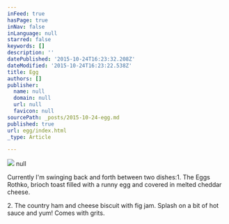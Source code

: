 ```yaml
---
inFeed: true
hasPage: true
inNav: false
inLanguage: null
starred: false
keywords: []
description: ''
datePublished: '2015-10-24T16:23:32.208Z'
dateModified: '2015-10-24T16:23:22.538Z'
title: Egg
authors: []
publisher:
  name: null
  domain: null
  url: null
  favicon: null
sourcePath: _posts/2015-10-24-egg.md
published: true
url: egg/index.html
_type: Article

---
```

![](https://the-grid-user-content.s3-us-west-2.amazonaws.com/8aee6832-6e11-49ff-80e0-ca557eeb4aeb.jpg)
null

Currently I'm swinging back and forth between two dishes:1\. The Eggs Rothko, brioch toast filled with a runny egg and covered in melted cheddar cheese. 

2\. The country ham and cheese biscuit with fig jam. Splash on a bit of hot sauce and yum! Comes with grits.